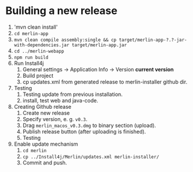 # Building a new release
1. 'mvn clean install'
2. `cd merlin-app`
3. `mvn clean compile assembly:single && cp target/merlin-app-?.?-jar-with-dependencies.jar target/merlin-app.jar`
4. `cd ../merlin-webapp`
5. `npm run build`
6. Run Install4j
   1. General settings -> Application Info -> Version __current version__
   2. Build project
   3. cp updates.xml from generated release to merlin-installer github dir.
7. Testing
   1. Testing update from previous installation.
   2. install, test web and java-code.
8. Creating Github release
   1. Create new release
   2. Specify version, e. g. `v0.3`.
   3. Drag `merlin_macos_v0.3.dmg` to binary section (upload).
   4. Publish release button (after uploading is finished).
   5. Testing
9. Enable update mechanism
   1. `cd merlin`
   2. `cp ../Install4j/Merlin/updates.xml merlin-installer/`
   3. Commit and push.